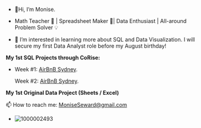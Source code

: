 - 👋Hi, I’m Monise.
  
- Math Teacher :abacus: | Spreadsheet Maker :ledger:| Data Enthusiast | All-around Problem Solver :bulb: 

- 👀 I’m interested in learning more about SQL and Data Visualization. I will secure my first Data Analyst role before my August birthday!

**My 1st SQL Projects through CoRise:**
-   Week #1: [AirBnB Sydney](https://colab.research.google.com/drive/1nDRQD7wCx_btq-2pssUAzCLPAlYRgiBN?usp=sharing).
    
    Week #2: [AirBnB Sydney](https://colab.research.google.com/drive/1Ym0yOakmL1qif5aHdrOEgicI3KKGKn6N?usp=sharing).

**My 1st Original Data Project (Sheets / Excel)**
    

 📫 How to reach me: MoniseSeward@gmail.com

- ![1000002493](https://github.com/MLSeward/MLSeward/assets/13891020/5b640565-447c-4210-9344-831f374c9eed)
  
<!---
MLSeward/MLSeward is a ✨ special ✨ repository because its `README.md` (this file) appears on your GitHub profile.
You can click the Preview link to take a look at your changes.
--->
